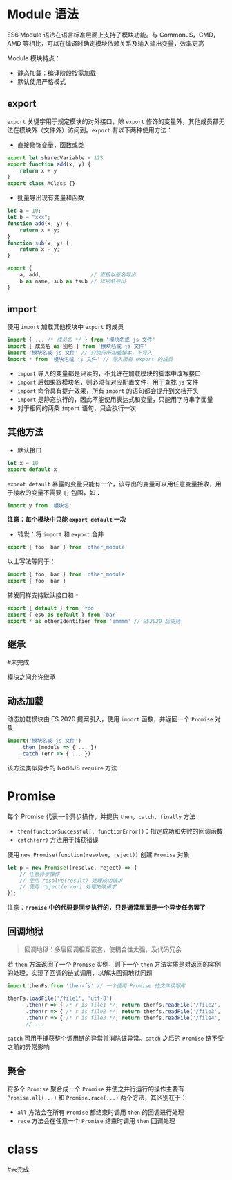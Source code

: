
# Module 语法

ES6 Module 语法在语言标准层面上支持了模块功能。与 CommonJS，CMD，AMD 等相比，可以在编译时确定模块依赖关系及输入输出变量，效率更高

Module 模块特点：
- 静态加载：编译阶段按需加载
- 默认使用严格模式

## export

`export` 关键字用于规定模块的对外接口，除 `export` 修饰的变量外，其他成员都无法在模块外（文件外）访问到。`export` 有以下两种使用方法：

- 直接修饰变量，函数或类
```javascript
export let sharedVariable = 123
export function add(x, y) {
	return x + y
}
export class AClass {}
```

- 批量导出现有变量和函数
```javascript
let a = 10;
let b = "xxx";
function add(x, y) {
	return x + y;
}
function sub(x, y) {
	return x - y;
}

export {
	a, add,                // 直接以原名导出
	b as name, sub as fsub // 以别名导出
}
```

## import

使用 `import` 加载其他模块中 `export` 的成员

```javascript
import { ... /* 成员名 */ } from '模块名或 js 文件'
import { 成员名 as 别名 } from '模块名或 js 文件'
import '模块名或 js 文件' // 只执行所加载脚本，不导入
import * from '模块名或 js 文件' // 导入所有 export 的成员
```

- `import` 导入的变量都是只读的，不允许在加载模块的脚本中改写接口
- `import` 后如果跟模块名，则必须有对应配置文件，用于查找 `js` 文件
- `import` 命令具有提升效果，所有 `import` 的语句都会提升到文档开头
- `import` 是静态执行的，因此不能使用表达式和变量，只能用字符串字面量
- 对于相同的两条 `import` 语句，只会执行一次

## 其他方法

- 默认接口

```javascript
let x = 10
export default x 
```

`exprot default` 暴露的变量只能有一个，该导出的变量可以用任意变量接收，用于接收的变量不需要 `{}` 包围，如：

```javascript
import y from '模块名'
```

**注意：每个模块中只能 `export default` 一次**

- 转发：将 `import` 和 `export` 合并

```javascript
export { foo, bar } from 'other_module'
```

以上写法等同于：

```javascript
import { foo, bar } from 'other_module'
export { foo, bar }
```

转发同样支持默认接口和 `*`

```javascript
export { default } from `foo`
export { es6 as default } from `bar`
export * as otherIdentifier from 'emmmm' // ES2020 后支持
```

## 继承
#未完成 

模块之间允许继承

## 动态加载

动态加载模块由 ES 2020 提案引入，使用 `import` 函数，并返回一个 `Promise` 对象

```javascript
import('模块名或 js 文件')
	.then (module => { ... })
	.catch (err => { ... })
```

该方法类似异步的 NodeJS `require` 方法

# Promise

 每个 Promise 代表一个异步操作，并提供 `then`，`catch`，`finally` 方法
 - `then(functionSuccessful[, functionError])`：指定成功和失败的回调函数
 - `catch(err)` 方法用于捕获错误

使用 `new Promise(function(resolve, reject))` 创建 `Promise` 对象

```javascript
let p = new Promise((resolve, reject) => {
	// 任意异步操作
	// 使用 resolve(result) 处理成功请求
	// 使用 reject(error) 处理失败请求
});
```

注意：**`Promise` 中的代码是同步执行的，只是通常里面是一个异步任务罢了**

## 回调地狱

> 回调地狱：多层回调相互嵌套，使耦合性太强，及代码冗余

 若 `then` 方法返回了一个 `Promise` 实例，则下一个 `then` 方法实质是对返回的实例的处理，实现了回调的链式调用，以解决回调地狱问题

```javascript
import thenFs from 'then-fs' // 一个使用 Promise 的文件读写库

thenFs.loadFile('/file1', 'utf-8')
	  .then(r => { /* r is file1 */; return thenfs.readFile('/file2', 'utf-8') })
	  .then(r => { /* r is file2 */; return thenfs.readFile('/file3', 'utf-8') })
	  .then(r => { /* r is file3 */; return thenfs.readFile('/file4', 'utf-8') })
      // ...
```

`catch`  可用于捕获整个调用链的异常并消除该异常。`catch` 之后的 `Promise` 链不受之前的异常影响

## 聚合

将多个 `Promise` 聚合成一个 `Promise` 并使之并行运行的操作主要有 `Promise.all(...)` 和 `Promise.race(...)` 两个方法，其区别在于：
- `all` 方法会在所有 `Promise` 都结束时调用 `then` 的回调进行处理
- `race` 方法会在任意一个 `Promise` 结束时调用 `then` 回调处理

# class
#未完成 